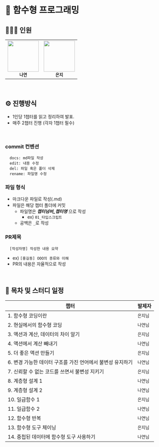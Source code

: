 # 🚀 함수형 프로그래밍

## 💁🏻‍♂️ 인원

<table>
  <tr>
    <td align="center">
      <a href="https://github.com/Nayeon97">
        <img src="https://avatars.githubusercontent.com/Nayeon97" width="100px;" alt="" /><br/>
      </a>
      <sub>
        <b>나연</b>
      </sub>
    </td>
    <td align="center">
      <a href="https://github.com/y00eunji">
        <img src="https://avatars.githubusercontent.com/y00eunji" width="100px;" alt="" /><br/>
      </a>
        <sub>
          <b>은지</b>
        </sub>
    </td>
  </tr>
</table>

<br/>

## ⚙️ 진행방식

- 1인당 1챕터를 읽고 정리하여 발표.
- 매주 2챕터 진행 (각자 1챕터 필수)

<br/>

### commit 컨벤션

```
  docs: md파일 작성
  edit: 내용 수정
  del: 파일 혹은 폴더 삭제
  rename: 파일명 수정
```

### 파일 형식

- 마크다운 파일로 작성(.md)
- 파일은 해당 챕터 폴더에 커밋
  - 파일명은 **_챕터넘버\_챕터명_** 으로 작성
    - ex) `01_타입스크립트`
  - 공백은 `_`로 작성

### PR제목

```
  [작성자명] 작성한 내용 요약
```

- ex) `[홍길동] OOO의 종류와 이해`
- PR의 내용은 자율적으로 작성

<br/>

## 🏁 목차 및 스터디 일정
| 챕터               | 발제자   |
| ------------------ | -------- |
| 1. 함수형 코딩이란 | `은지님` | 
| 2. 현실에서의 함수형 코딩  | `나연님` |
| 3. 액션과 계산, 데이터의 차이 알기 | `은지님` |  
| 4. 액션에서 계산 빼내기  | `나연님` |  
| 5. 더 좋은 액션 만들기  | `은지님` |  
| 6. 변경 가능한 데이터 구조를 가진 언어에서 불변성 유지하기  | `나연님` |  
| 7. 신뢰할 수 없는 코드를 쓰면서 불변성 지키기  | `은지님` |  
| 8. 계층형 설계 1  | `나연님` |  
| 9. 계층형 설계 2 | `나연님` |  
| 10. 일급함수 1  | `은지님` |
| 11. 일급함수 2 | `나연님` |
| 12. 함수형 반복  | `나연님` |
| 13. 함수형 도구 체이닝 | `은지님` |
| 14. 중첩된 데이터에 함수형 도구 사용하기 | `나연님` |
